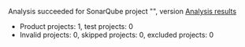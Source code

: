 Analysis succeeded for SonarQube project "", version  [Analysis results](http://localhost:9000/dashboard/index/Health123)
- Product projects: 1, test projects: 0
- Invalid projects: 0, skipped projects: 0, excluded projects: 0
